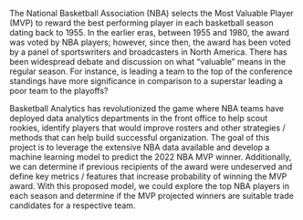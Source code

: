 The National Basketball Association (NBA) selects the Most Valuable Player (MVP) to reward the best performing player in each basketball season dating back to 1955. In the earlier eras, between 1955 and 1980, the award was voted by NBA players; however, since then, the award has been voted by a panel of sportswriters and broadcasters in North America. There has been widespread debate and discussion on what “valuable” means in the regular season. For instance, is leading a team to the top of the conference standings have more significance in comparison to a superstar leading a poor team to the playoffs?

Basketball Analytics has revolutionized the game where NBA teams have deployed data analytics departments in the front office to help scout rookies, identify players that would improve rosters and other strategies / methods that can help build successful organization. The goal of this project is to leverage the extensive NBA data available and develop a machine learning model to predict the 2022 NBA MVP winner. Additionally, we can determine if previous recipients of the award were undeserved and define key metrics / features that increase probability of winning the MVP award. With this proposed model, we could explore the top NBA players in each season and determine if the MVP projected winners are suitable trade candidates for a respective team. 
